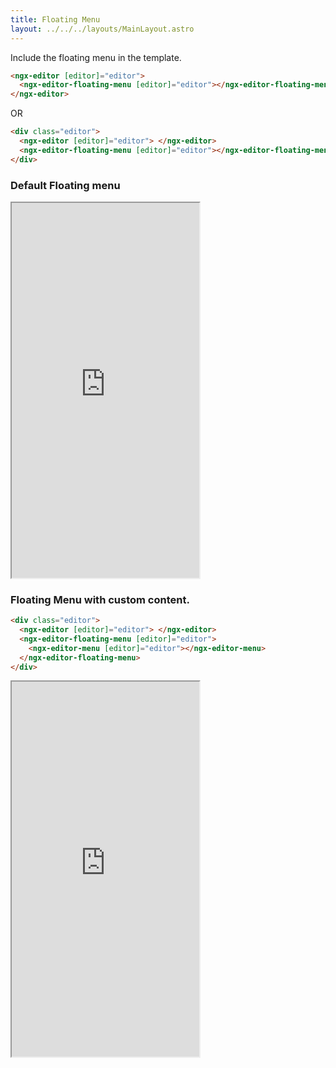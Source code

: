 ```yaml
---
title: Floating Menu
layout: ../../../layouts/MainLayout.astro
---
```


Include the floating menu in the template.

```html
<ngx-editor [editor]="editor">
  <ngx-editor-floating-menu [editor]="editor"></ngx-editor-floating-menu>
</ngx-editor>
```

OR

```html
<div class="editor">
  <ngx-editor [editor]="editor"> </ngx-editor>
  <ngx-editor-floating-menu [editor]="editor"></ngx-editor-floating-menu>
</div>
```

### Default Floating menu

<iframe src="https://stackblitz.com/edit/ngx-editor-floating-menu?embed=1&hideExplorer=1&view=preview" height="600"></iframe>

### Floating Menu with custom content.

```html
<div class="editor">
  <ngx-editor [editor]="editor"> </ngx-editor>
  <ngx-editor-floating-menu [editor]="editor">
    <ngx-editor-menu [editor]="editor"></ngx-editor-menu>
  </ngx-editor-floating-menu>
</div>
```

<iframe src="https://stackblitz.com/edit/ngx-editor-floating-menu-custom?embed=1&hideExplorer=1&view=preview" height="600"></iframe>
